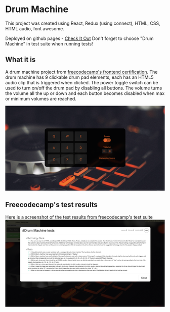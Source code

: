 # Drum Machine

This project was created using React, Redux (using connect), HTML, CSS, HTML audio, font awesome.

Deployed on github pages - [Check It Out](https://natalievasquez11.github.io/drum-machine/)
Don't forget to choose "Drum Machine" in test suite when running tests!

## What it is

A drum machine project from [freecodecamp's frontend certification](https://www.freecodecamp.org/learn/front-end-development-libraries/front-end-development-libraries-projects/build-a-drum-machine). The drum machine has 9 clickable drum pad elements, each has an HTML5 audio clip that is triggered when clicked. The power toggle switch can be used to turn on/off the drum pad by disabling all buttons. The volume turns the volume all the up or down and each button becomes disabled when max or minimum volumes are reached.

![project-img](./src/images/project-img.png)

## Freecodecamp's test results

Here is a screenshot of the test results from freecodecamp's test suite
![screenshot](./src/images/test-results.png)